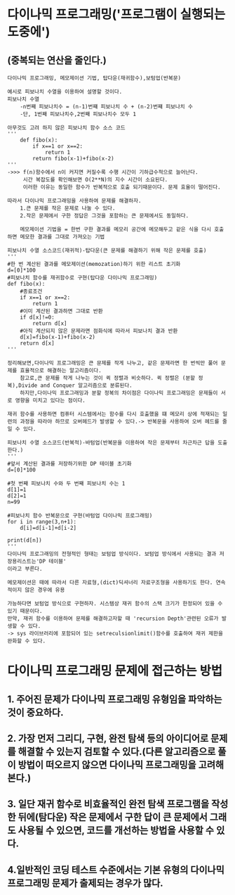 다이나믹 프로그래밍('프로그램이 실행되는 도중에')
==============================================
(중복되는 연산을 줄인다.)
------------------------
    다이나믹 프로그래밍, 메모제이션 기법, 탑다운(재귀함수),보텀업(반복문)

    예시로 피보나치 수열을 이용하여 설명할 것이다.
    피보나치 수열
        -n번째 피보나치수 = (n-1)번쨰 피보나치 수 + (n-2)번쨰 피보나치 수
        -단, 1번째 피보나치수,2번째 피보나치수 모두 1
    
    아무것도 고려 하지 않은 피보나치 함수 소스 코드
    '''
        def fibo(x):
            if x==1 or x==2:
                return 1
            return fibo(x-1)+fibo(x-2)
    '''
    ->>> f(n)함수에서 n이 커지면 커질수록 수행 시간이 기하급수적으로 늘어난다. 
         시간 복잡도를 확인해보면 O(2**N)의 지수 시간이 소요된다.  
         이러한 이유는 동일한 함수가 반복적으로 호출 되기때문이다. 문제 효율이 떨어진다.
        
    따라서 다이나믹 프로그래밍을 사용하여 문제를 해결하자.
        1.큰 문제를 작은 문제로 나눌 수 있다.
        2.작은 문제에서 구한 정답은 그것을 포함하는 큰 문제에서도 동일하다.

        메모제이션 기법을 = 한번 구한 결과를 메모리 공간에 메모해두고 같은 식을 다시 호출하면 메모한 결과를 그대로 가져오는 기법
    
    피보나치 수열 소스코드(재귀적)-탑다운(큰 문제를 해결하기 위해 작은 문제를 호출)
    '''
    #한 번 계산된 결과를 메모제이션(memozation)하기 위한 리스트 초기화
    d=[0]*100
    #피보나치 함수를 재귀함수로 구현(탑다운 다이나믹 프로그래밍)
    def fibo(x):
        #종료조건
        if x==1 or x==2:
            return 1
        #이미 계산된 결과하면 그대로 반환
        if d[x]!=0:
            return d[x]
        #아직 계산되지 않은 문제라면 점화식에 따라서 피보나치 결과 반환
        d[x]=fibo(x-1)+fibo(x-2)
        return d[x]
    '''
    
    정리해보면,다이나믹 프로그래밍은 큰 문제를 작게 나누고, 같은 문제라면 한 번씩만 풀어 문제를 효율적으로 해결하는 알고리즘이다.
        참고로,큰 문제를 작게 나누는 것이 퀵 정렬과 비슷하다. 퀵 정렬은 (분할 정복),Divide and Conquer 알고리즘으로 분류된다.
        하지만,다이나믹 프로그래밍과 분할 정복의 차이점은 다이나믹 프로그래밍은 문제들이 서로 영향을 미치고 있다는 점이다.

    재귀 함수를 사용하면 컴퓨터 시스템에서는 함수를 다시 호출했을 떄 메모리 상에 적재되는 일련의 과정을 따라야 하므로 오버헤드가 발생할 수 있다.-> 반복문을 사용하여 오버 헤드를 줄일 수 있다.

    피보나치 수열 소스코드(반복적)-바텀업(반복문을 이용하여 작은 문제부터 차근차근 답을 도출한다.)
    '''
    #앞서 계산된 결과를 저장하기위한 DP 테이블 초기화
    d=[0]*100

    #첫 번째 피보나치 수와 두 번째 피보나치 수는 1
    d[1]=1
    d[2]=1
    n=99
    
    #피보나치 함수 반복문으로 구현(바텀업 다이나믹 프로그래밍)
    for i in range(3,n+1):
        d[i]=d[i-1]+d[i-2]

    print(d[n])
    '''
    다이나믹 프로그래밍의 전형적인 형태는 보텀업 방식이다. 보텀업 방식에서 사용되는 결과 저장용리스트는'DP 테이블'
    이라고 부른다.
    
    메모제이션은 때에 따라서 다른 자료형,(dict)딕셔너리 자료구조형을 사용하기도 한다. 연속적이지 않은 경우에 유용

    가능하다면 보텀업 방식으로 구현하자. 시스템상 재귀 함수의 스택 크기가 한정되어 있을 수 있기 때문이다.
    만약, 재귀 함수를 이용하여 문제를 해결하고자할 때 'recursion Depth'관련된 오류가 발생할 수 있다. 
    -> sys 라이브러리에 포함되어 있는 setreculsionlimit()함수를 호출하여 재귀 제한을 완화할 수 있다.

# 다이나믹 프로그래밍 문제에 접근하는 방법
##  1. 주어진 문제가 다이나믹 프로그래밍 유형임을 파악하는 것이 중요하다.
##  2. 가장 먼저 그리디, 구현, 완전 탐색 등의 아이디어로 문제를 해결할 수 있는지 검토할 수 있다.(다른 알고리즘으로 풀이 방법이 떠오르지 않으면 다이나믹 프로그래밍을 고려해본다.)
##  3. 일단 재귀 함수로 비효율적인 완전 탐색 프로그램을 작성한 뒤에(탐다운) 작은 문제에서 구한 답이 큰 문제에서 그래도 사용될 수 있으면, 코드를 개선하는 방법을 사용할 수 있다.
##  4.일반적인 코딩 테스트 수준에서는 기본 유형의 다이나믹 프로그래밍 문제가 출제되는 경우가 많다.